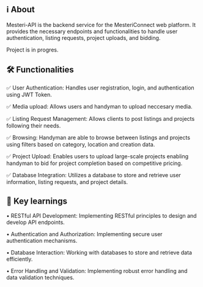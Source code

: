 ## ℹ️ About
Mesteri-API is the backend service for the MesteriConnect web platform. It provides the necessary endpoints and functionalities to handle user authentication, listing requests, project uploads, and bidding.

Project is in progres.

## 🛠️ Functionalities

✅ User Authentication: Handles user registration, login, and authentication using JWT Token.

✅ Media upload: Allows users and handyman to upload neccesary media.

✅ Listing Request Management: Allows clients to post listings and projects following their needs.

✅ Browsing: Handyman are able to browse between listings and projects using filters based on category, location and creation data.

✅ Project Upload: Enables users to upload large-scale projects enabling handyman to bid for project completion based on competitive pricing.

✅ Database Integration: Utilizes a database to store and retrieve user information, listing requests, and project details.

## 🧠 Key learnings
• RESTful API Development: Implementing RESTful principles to design and develop API endpoints.

•	Authentication and Authorization: Implementing secure user authentication mechanisms.

• Database Interaction: Working with databases to store and retrieve data efficiently.

• Error Handling and Validation: Implementing robust error handling and data validation techniques.
